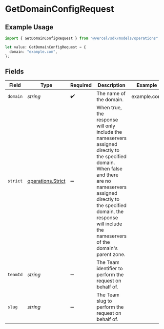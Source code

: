 # GetDomainConfigRequest

## Example Usage

```typescript
import { GetDomainConfigRequest } from "@vercel/sdk/models/operations";

let value: GetDomainConfigRequest = {
  domain: "example.com",
};
```

## Fields

| Field                                                                                                                                                                                                                                                          | Type                                                                                                                                                                                                                                                           | Required                                                                                                                                                                                                                                                       | Description                                                                                                                                                                                                                                                    | Example                                                                                                                                                                                                                                                        |
| -------------------------------------------------------------------------------------------------------------------------------------------------------------------------------------------------------------------------------------------------------------- | -------------------------------------------------------------------------------------------------------------------------------------------------------------------------------------------------------------------------------------------------------------- | -------------------------------------------------------------------------------------------------------------------------------------------------------------------------------------------------------------------------------------------------------------- | -------------------------------------------------------------------------------------------------------------------------------------------------------------------------------------------------------------------------------------------------------------- | -------------------------------------------------------------------------------------------------------------------------------------------------------------------------------------------------------------------------------------------------------------- |
| `domain`                                                                                                                                                                                                                                                       | *string*                                                                                                                                                                                                                                                       | :heavy_check_mark:                                                                                                                                                                                                                                             | The name of the domain.                                                                                                                                                                                                                                        | example.com                                                                                                                                                                                                                                                    |
| `strict`                                                                                                                                                                                                                                                       | [operations.Strict](../../models/operations/strict.md)                                                                                                                                                                                                         | :heavy_minus_sign:                                                                                                                                                                                                                                             | When true, the response will only include the nameservers assigned directly to the specified domain. When false and there are no nameservers assigned directly to the specified domain, the response will include the nameservers of the domain's parent zone. |                                                                                                                                                                                                                                                                |
| `teamId`                                                                                                                                                                                                                                                       | *string*                                                                                                                                                                                                                                                       | :heavy_minus_sign:                                                                                                                                                                                                                                             | The Team identifier to perform the request on behalf of.                                                                                                                                                                                                       |                                                                                                                                                                                                                                                                |
| `slug`                                                                                                                                                                                                                                                         | *string*                                                                                                                                                                                                                                                       | :heavy_minus_sign:                                                                                                                                                                                                                                             | The Team slug to perform the request on behalf of.                                                                                                                                                                                                             |                                                                                                                                                                                                                                                                |